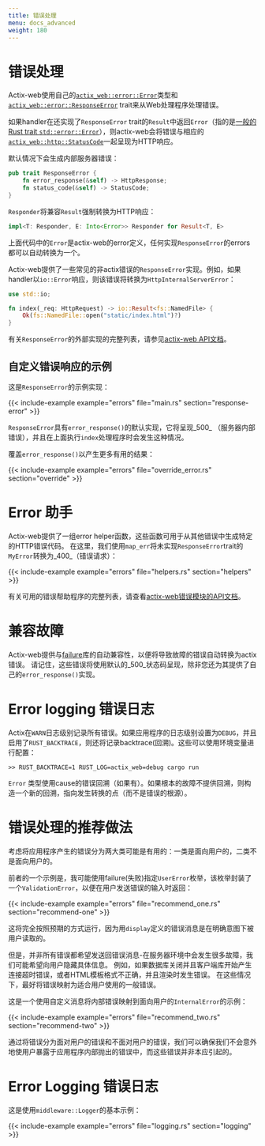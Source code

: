 ```yaml
---
title: 错误处理
menu: docs_advanced
weight: 180
---
```


# 错误处理

Actix-web使用自己的[`actix_web::error::Error`][actixerror]类型和[`actix_web::error::ResponseError`][responseerror] trait来从Web处理程序处理错误。

如果handler在还实现了`ResponseError` trait的`Result`中返回`Error`（指的是[一般的Rust trait `std::error::Error`][stderror]），则actix-web会将错误与相应的[`actix_web::http::StatusCode`][status_code]一起呈现为HTTP响应。

默认情况下会生成内部服务器错误：

```rust
pub trait ResponseError {
    fn error_response(&self) -> HttpResponse;
    fn status_code(&self) -> StatusCode;
}
```

`Responder`将兼容`Result`强制转换为HTTP响应：

```rust
impl<T: Responder, E: Into<Error>> Responder for Result<T, E>
```

上面代码中的`Error`是actix-web的error定义，任何实现`ResponseError`的errors都可以自动转换为一个。

Actix-web提供了一些常见的非actix错误的`ResponseError`实现。例如，如果handler以`io::Error`响应，则该错误将转换为`HttpInternalServerError`：

```rust
use std::io;

fn index(_req: HttpRequest) -> io::Result<fs::NamedFile> {
    Ok(fs::NamedFile::open("static/index.html")?)
}
```

有关`ResponseError`的外部实现的完整列表，请参见[actix-web API文档][responseerrorimpls]。

## 自定义错误响应的示例 

这是`ResponseError`的示例实现：

{{< include-example example="errors" file="main.rs" section="response-error" >}}

`ResponseError`具有`error_response()`的默认实现，它将呈现_500_ （服务器内部错误），并且在上面执行`index`处理程序时会发生这种情况。 

覆盖`error_response()`以产生更多有用的结果：

{{< include-example example="errors" file="override_error.rs" section="override" >}}

# Error 助手

Actix-web提供了一组error helper函数，这些函数可用于从其他错误中生成特定的HTTP错误代码。
在这里，我们使用`map_err`将未实现`ResponseError`trait的`MyError`转换为_400_（错误请求）：

{{< include-example example="errors" file="helpers.rs" section="helpers" >}}

有关可用的错误帮助程序的完整列表，请查看[actix-web错误模块的API文档][actixerror]。

# 兼容故障

Actix-web提供与[failure](故障)库的自动兼容性，以便将导致故障的错误自动转换为actix错误。
请记住，这些错误将使用默认的_500_状态码呈现，除非您还为其提供了自己的`error_response()`实现。

# Error logging 错误日志

Actix在`WARN`日志级别记录所有错误。如果应用程序的日志级别设置为`DEBUG`，并且启用了`RUST_BACKTRACE`，则还将记录backtrace(回溯)。这些可以使用环境变量进行配置：

```
>> RUST_BACKTRACE=1 RUST_LOG=actix_web=debug cargo run
```

`Error` 类型使用cause的错误回溯（如果有）。如果根本的故障不提供回溯，则构造一个新的回溯，指向发生转换的点（而不是错误的根源）。

# 错误处理的推荐做法

考虑将应用程序产生的错误分为两大类可能是有用的：一类是面向用户的，二类不是面向用户的。

前者的一个示例是，我可能使用failure(失败)指定`UserError`枚举，该枚举封装了一个`ValidationError`，以便在用户发送错误的输入时返回：

{{< include-example example="errors" file="recommend_one.rs" section="recommend-one" >}}

这将完全按照预期的方式运行，因为用`display`定义的错误消息是在明确意图下被用户读取的。

但是，并非所有错误都希望发送回错误消息-在服务器环境中会发生很多故障，我们可能希望向用户隐藏具体信息。
例如，如果数据库关闭并且客户端库开始产生连接超时错误，或者HTML模板格式不正确，并且渲染时发生错误。
在这些情况下，最好将错误映射为适合用户使用的一般错误。

这是一个使用自定义消息将内部错误映射到面向用户的`InternalError`的示例：

{{< include-example example="errors" file="recommend_two.rs" section="recommend-two" >}}

通过将错误分为面对用户的错误和不面对用户的错误，我们可以确保我们不会意外地使用户暴露于应用程序内部抛出的错误中，而这些错误并非本应引起的。

# Error Logging 错误日志

这是使用`middleware::Logger`的基本示例：

{{< include-example example="errors" file="logging.rs" section="logging" >}}

[actixerror]: https://docs.rs/actix-web/2/actix_web/error/struct.Error.html
[errorhelpers]: https://docs.rs/actix-web/2/actix_web/trait.ResponseError.html
[failure]: https://github.com/rust-lang-nursery/failure
[responseerror]: https://docs.rs/actix-web/2/actix_web/error/trait.ResponseError.html
[responseerrorimpls]: https://docs.rs/actix-web/2/actix_web/error/trait.ResponseError.html#foreign-impls
[stderror]: https://doc.rust-lang.org/std/error/trait.Error.html
[status_code]: https://docs.rs/actix-web/2.0.0/actix_web/http/struct.StatusCode.html
